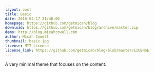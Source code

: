 ```yaml
---
layout: post
title: Basic
date: 2016-04-17 21:40:00
homepage: https://github.com/getmicah/blog
download: https://github.com/getmicah/blog/archive/master.zip
demo: http://blog.micahcowell.com
author: Micah Cowell
thumbnail: basic.jpg
license: MIT License
license_link: https://github.com/getmicah/blog/blob/master/LICENSE
---
```


A very minimal theme that focuses on the content.
